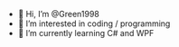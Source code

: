 - 👋 Hi, I’m @Green1998
- 👀 I’m interested in coding / programming
- 🌱 I’m currently learning C# and WPF

<!---
Green1998/Green1998 is a ✨ special ✨ repository because its `README.md` (this file) appears on your GitHub profile.
You can click the Preview link to take a look at your changes.
--->
